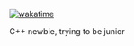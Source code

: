 [![wakatime](https://wakatime.com/badge/user/e1955daa-332d-4e32-aabf-9a50faeb7845.svg)](https://wakatime.com/@e1955daa-332d-4e32-aabf-9a50faeb7845)

C++ newbie, trying to be junior
